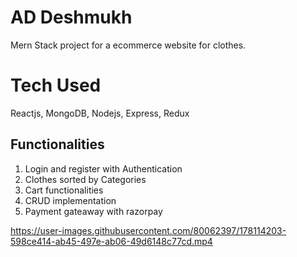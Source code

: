 # AD Deshmukh
Mern Stack project for a ecommerce website for clothes. 

# Tech Used
Reactjs, MongoDB, Nodejs, Express, Redux 

## Functionalities
1. Login and register with Authentication
2. Clothes sorted by Categories
3. Cart functionalities
4. CRUD implementation
5. Payment gateaway with razorpay


https://user-images.githubusercontent.com/80062397/178114203-598ce414-ab45-497e-ab06-49d6148c77cd.mp4


